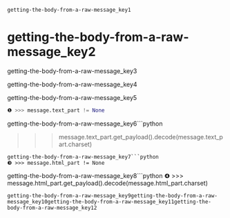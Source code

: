 ```ngMeta
getting-the-body-from-a-raw-message_key1
```
# getting-the-body-from-a-raw-message_key2
getting-the-body-from-a-raw-message_key3

getting-the-body-from-a-raw-message_key4

getting-the-body-from-a-raw-message_key5

```python
❶ >>> message.text_part != None
```
getting-the-body-from-a-raw-message_key6```python
   >>> message.text_part.get_payload().decode(message.text_part.charset)
```
getting-the-body-from-a-raw-message_key7```python
❸ >>> message.html_part != None
```
getting-the-body-from-a-raw-message_key8```python
❹ >>> message.html_part.get_payload().decode(message.html_part.charset)
```
getting-the-body-from-a-raw-message_key9getting-the-body-from-a-raw-message_key10getting-the-body-from-a-raw-message_key11getting-the-body-from-a-raw-message_key12